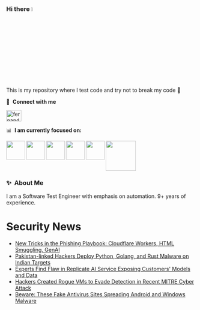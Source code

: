 ### Hi there <a href="https://www.gautamkrishnar.com/"><img src="https://media.giphy.com/media/hvRJCLFzcasrR4ia7z/giphy.gif" width="5%"></a>
This is my repository where I test code and try not to break my code :rofl:

🔗 &nbsp;**Connect with me**
<p align="left">
<a href="https://linkedin.com/in/fernandorlcruz" target="blank"><img align="center" src="https://raw.githubusercontent.com/rahuldkjain/github-profile-readme-generator/master/src/images/icons/Social/linked-in-alt.svg" alt="fernando cruz" height="30" width="40" /></a>
  
📊 &nbsp;**I am currently focused on:**

<img align="left" width='50' height='50' src="https://cdn.jsdelivr.net/gh/devicons/devicon/icons/python/python-original-wordmark.svg" />
<img align="left" width='50' height='50' src="https://cdn.jsdelivr.net/gh/devicons/devicon/icons/csharp/csharp-original.svg" />
<img align="left" width='50' height='50' src="https://cdn.jsdelivr.net/gh/devicons/devicon/icons/jenkins/jenkins-original.svg" />
<img align="left" width='50' height='50' src="https://specflow.org/wp-content/uploads/2021/05/SpecFlow-Icon.png" />
<img align="left" width='50' height='50' src="https://www.svgrepo.com/show/306098/githubactions.svg" />
<img width='80' height='80' src="https://cdn2.vectorstock.com/i/1000x1000/64/81/security-testing-concept-icon-safety-audit-key-vector-29166481.jpg" />
          
          
  
### ✨&nbsp; About Me

I am a Software Test Engineer with emphasis on automation. 9+ years of experience.

# Security News
<!-- BLOG-POST-LIST:START -->
- [New Tricks in the Phishing Playbook: Cloudflare Workers, HTML Smuggling, GenAI](https://thehackernews.com/2024/05/new-tricks-in-phishing-playbook.html)
- [Pakistan-linked Hackers Deploy Python, Golang, and Rust Malware on Indian Targets](https://thehackernews.com/2024/05/pakistan-linked-hackers-deploy-python.html)
- [Experts Find Flaw in Replicate AI Service Exposing Customers&#39; Models and Data](https://thehackernews.com/2024/05/experts-find-flaw-in-replicate-ai.html)
- [Hackers Created Rogue VMs to Evade Detection in Recent MITRE Cyber Attack](https://thehackernews.com/2024/05/hackers-created-rogue-vms-to-evade.html)
- [Beware: These Fake Antivirus Sites Spreading Android and Windows Malware](https://thehackernews.com/2024/05/fake-antivirus-websites-deliver-malware.html)
<!-- BLOG-POST-LIST:END -->
